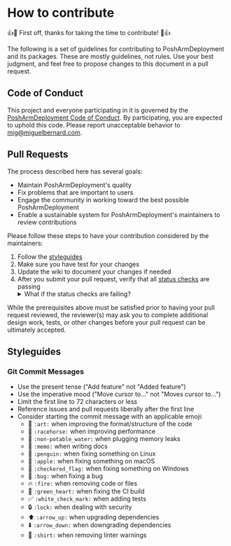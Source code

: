 # How to contribute
:+1::tada: First off, thanks for taking the time to contribute! :tada::+1:

The following is a set of guidelines for contributing to PoshArmDeployment and its packages. These are mostly guidelines, not rules. Use your best judgment, and feel free to propose changes to this document in a pull request.


## Code of Conduct

This project and everyone participating in it is governed by the [PoshArmDeployment Code of Conduct](CODE_OF_CONDUCT.md). By participating, you are expected to uphold this code. Please report unacceptable behavior to [mig@miguelbernard.com](mailto:mig@miguelbernard.com).


## Pull Requests

The process described here has several goals:

- Maintain PoshArmDeployment's quality
- Fix problems that are important to users
- Engage the community in working toward the best possible PoshArmDeployment
- Enable a sustainable system for PoshArmDeployment's maintainers to review contributions

Please follow these steps to have your contribution considered by the maintainers:

1. Follow the [styleguides](#styleguides)
1. Make sure you have test for your changes
1. Update the wiki to document your changes if needed
1. After you submit your pull request, verify that all [status checks](https://help.github.com/articles/about-status-checks/) are passing <details><summary>What if the status checks are failing?</summary>If a status check is failing, and you believe that the failure is unrelated to your change, please leave a comment on the pull request explaining why you believe the failure is unrelated. A maintainer will re-run the status check for you. If we conclude that the failure was a false positive, then we will open an issue to track that problem with our status check suite.</details>

While the prerequisites above must be satisfied prior to having your pull request reviewed, the reviewer(s) may ask you to complete additional design work, tests, or other changes before your pull request can be ultimately accepted.

## Styleguides

### Git Commit Messages

* Use the present tense ("Add feature" not "Added feature")
* Use the imperative mood ("Move cursor to..." not "Moves cursor to...")
* Limit the first line to 72 characters or less
* Reference issues and pull requests liberally after the first line
* Consider starting the commit message with an applicable emoji:
    * :art: `:art:` when improving the format/structure of the code
    * :racehorse: `:racehorse:` when improving performance
    * :non-potable_water: `:non-potable_water:` when plugging memory leaks
    * :memo: `:memo:` when writing docs
    * :penguin: `:penguin:` when fixing something on Linux
    * :apple: `:apple:` when fixing something on macOS
    * :checkered_flag: `:checkered_flag:` when fixing something on Windows
    * :bug: `:bug:` when fixing a bug
    * :fire: `:fire:` when removing code or files
    * :green_heart: `:green_heart:` when fixing the CI build
    * :white_check_mark: `:white_check_mark:` when adding tests
    * :lock: `:lock:` when dealing with security
    * :arrow_up: `:arrow_up:` when upgrading dependencies
    * :arrow_down: `:arrow_down:` when downgrading dependencies
    * :shirt: `:shirt:` when removing linter warnings
